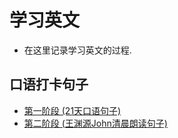 # 学习英文
- 在这里记录学习英文的过程.

## 口语打卡句子
- [第一阶段 (21天口语句子)](https://w3cpress.github.io/learn-english/one)
- [第二阶段 (王渊源John清晨朗读句子)](https://w3cpress.github.io/learn-english/two)

